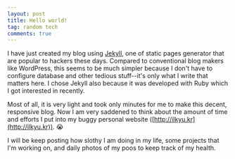 ```yaml
---
layout: post
title: Hello world!
tag: random tech
comments: true
---
```


I have just created my blog using [Jekyll](http://jekyllrb.com/), one of static pages generator that are popular to hackers these days. Compared to conventional blog makers like WordPress, this seems to be much simpler because I don't have to configure database and other tedious stuff--it's only what I write that matters here. I chose Jekyll also because it was developed with Ruby which I got interested in recently. 

Most of all, it is very light and took only minutes for me to make this decent, responsive blog. Now I am very saddened to think about the amount of time and efforts I put into my buggy personal website ([http://ilkyu.kr](http://ilkyu.kr)). 😭

I will be keep posting how slothy I am doing in my life, some projects that I'm working on, and daily photos of my poos to keep track of my health. 
